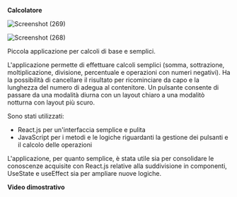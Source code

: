 **Calcolatore**

![Screenshot (269)](https://github.com/user-attachments/assets/a9792a14-31e8-4c72-bcb4-50c7184c7bf2)

![Screenshot (268)](https://github.com/user-attachments/assets/af49a9ba-6c46-49f2-ad26-91f3598466ac)

Piccola applicazione per calcoli di base e semplici.

L'applicazione permette di effettuare calcoli semplici (somma, sottrazione, moltiplicazione, divisione, percentuale e operazioni con numeri negativi). Ha la possibilità di cancellare il risultato per ricominciare da capo e la lunghezza del numero di adegua al contenitore. Un pulsante consente di passare da una modalità diurna con un layout chiaro a una modalitò notturna con layout più scuro.

Sono stati utilizzati:
- React.js per un'interfaccia semplice e pulita
- JavaScript per i metodi e le logiche riguardanti la gestione dei pulsanti e il calcolo delle operazioni

L'applicazione, per quanto semplice, è stata utile sia per consolidare le conoscenze acquisite con React.js relative alla suddivisione in componenti, UseState e useEffect sia per ampliare nuove logiche.

**Video dimostrativo**

